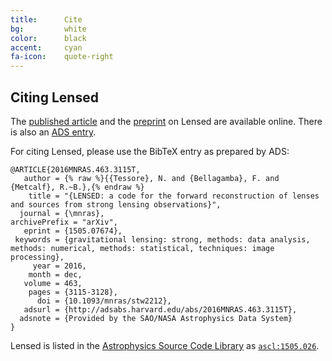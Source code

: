 ```yaml
---
title:      Cite
bg:         white
color:      black
accent:     cyan
fa-icon:    quote-right
---
```


## Citing Lensed

The [published article](http://mnras.oxfordjournals.org/content/463/3/3115) and
the [preprint](http://arxiv.org/abs/1505.07674) on Lensed are available online.
There is also an [ADS entry](http://adsabs.harvard.edu/abs/2016MNRAS.463.3115T).

For citing Lensed, please use the BibTeX entry as prepared by ADS:

    @ARTICLE{2016MNRAS.463.3115T,
       author = {% raw %}{{Tessore}, N. and {Bellagamba}, F. and {Metcalf}, R.~B.},{% endraw %}
        title = "{LENSED: a code for the forward reconstruction of lenses and sources from strong lensing observations}",
      journal = {\mnras},
    archivePrefix = "arXiv",
       eprint = {1505.07674},
     keywords = {gravitational lensing: strong, methods: data analysis, methods: numerical, methods: statistical, techniques: image processing},
         year = 2016,
        month = dec,
       volume = 463,
        pages = {3115-3128},
          doi = {10.1093/mnras/stw2212},
       adsurl = {http://adsabs.harvard.edu/abs/2016MNRAS.463.3115T},
      adsnote = {Provided by the SAO/NASA Astrophysics Data System}
    }

Lensed is listed in the [Astrophysics Source Code Library](http://ascl.net/) as
[`ascl:1505.026`](http://ascl.net/1505.026).

